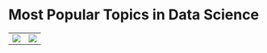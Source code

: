 # Most Popular Topics in Data Science

<table><tr><td><img src='Machine Learning.jpg'></td><td><img src='Python.jpg'></td></tr></table>

